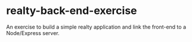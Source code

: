 # realty-back-end-exercise
An exercise to build a simple realty application and link the front-end to a Node/Express server.